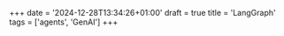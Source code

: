 +++
date = '2024-12-28T13:34:26+01:00'
draft = true
title = 'LangGraph'
tags = ['agents', 'GenAI']
+++
